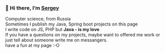 <h3>👋 Hi there, I’m <a href="https://t.me/bereshs">Sergey</a></h3>
Computer science, from Russia<br>
Sometimes I publish my Java, Spring boot projects on this page<br>
I write code on JS, PHP but <b>Java - is my love</b><br>
If you have a questions on my projects, maybe want to offered me work or just tell about someone write me on messangers.<br> 
have a fun at my page :-O
